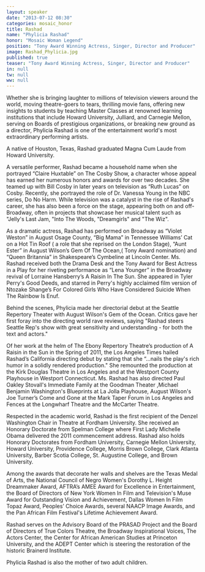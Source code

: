 ```yaml
---
layout: speaker
date: "2013-07-12 08:30"
categories: mosaic_honor
title: Rashad
name: "Phylicia Rashad"
honor: "Mosaic Woman Legend"
position: "Tony Award Winning Actress, Singer, Director and Producer"
image: Rashad_Phylicia.jpg
published: true
teaser: "Tony Award Winning Actress, Singer, Director and Producer"
in: null
tw: null
ww: null
---
```


Whether she is bringing laughter to millions of television viewers around the world, moving theatre-goers to tears, thrilling movie fans, offering new insights to students by teaching Master Classes at renowned learning institutions that include Howard University, Julliard, and Carnegie Mellon, serving on Boards of prestigious organizations, or breaking new ground as a director, Phylicia Rashad is one of the entertainment world's most extraordinary performing artists.

A native of Houston, Texas, Rashad graduated Magna Cum Laude from Howard University.

A versatile performer, Rashad became a household name when she portrayed “Claire Huxtable” on The Cosby Show, a character whose appeal has earned her numerous honors and awards for over two decades. She teamed up with Bill Cosby in later years on television as “Ruth Lucas” on Cosby.  Recently, she portrayed the role of Dr. Vanessa Young in the NBC series, Do No Harm.
While television was a catalyst  in the rise of Rashad's career, she has also been a force on the stage, appearing both on and  off-Broadway, often in projects  that showcase her musical talent such as  "Jelly's Last Jam, "Into The Woods, "Dreamgirls" and "The Wiz". 

As a dramatic actress, Rashad has performed on Broadway  as “Violet Weston” in August Osage County,  “Big Mama” in Tennessee Williams’ Cat on a Hot Tin Roof ( a role that she reprised on the London Stage), “Aunt Ester” in August Wilson’s Gem Of The Ocean,( Tony Award nomination) and “Queen Britannia” in Shakespeare’s Cymbeline at Lincoln Center.  Ms. Rashad received both the Drama Desk and the  Tony Award for Best Actress in a Play  for her riveting performance as “Lena Younger” in the Broadway revival of Lorraine Hansberry’s  A Raisin In The Sun.  She appeared in Tyler Perry's  Good Deeds, and starred in Perry's highly acclaimed film version of Ntozake Shange’s For Colored Girls Who Have Considered Suicide When The Rainbow Is Enuf.

Behind the scenes, Phylicia made her directorial debut at the Seattle Repertory Theater with August Wilson's Gem of the Ocean. Critics gave her first foray into the directing world rave reviews, saying "Rashad steers Seattle Rep's show with great sensitivity and understanding - for both the text and actors."

Of her work at the helm of The Ebony Repertory Theatre’s production of A Raisin in the Sun in the Spring of 2011, the Los Angeles Times hailed Rashad’s California directing debut by stating that she “…nails the play's rich humor in a solidly rendered production." She remounted the production at the Kirk Douglas Theatre in Los Angeles and at the Westport County Playhouse in Westport Connecticut.  Ms. Rashad has also directed Paul Oakley Stovall's Immediate Family at the Goodman Theater ,Michael Benjamin Washington's Blueprints at La Jolla Playhouse, August Wilson's Joe Turner’s Come and Gone at the Mark Taper Forum in Los Angeles and Fences at the Longwharf Theatre and the  McCarter Theatre.

Respected in the academic world, Rashad is the first recipient of the Denzel Washington Chair in Theatre at Fordham University. She received an Honorary Doctorate from Spelman College where First Lady Michelle Obama delivered the 2011 commencement address. Rashad also holds Honorary Doctorates from Fordham University, Carnegie Mellon University, Howard University, Providence College, Morris Brown College, Clark Atlanta University, Barber Scotia College, St. Augustine College, and Brown University.

Among the awards that decorate her walls and shelves are the Texas Medal of Arts, the National Council of Negro Women's Dorothy L. Height Dreammaker Award, AFTRA’s AMEE Award for Excellence in Entertainment, the Board of Directors of New York Women In Film and Television's Muse Award for Outstanding Vision and Achievement, Dallas Women In Film Topaz Award, Peoples’ Choice Awards, several NAACP Image Awards, and the Pan African Film Festival's Lifetime Achievement Award. 

Rashad   serves on the Advisory Board of the PRASAD Project and the Board of Directors of True Colors Theatre, the Broadway Inspirational Voices, The Actors Center, the Center for African American Studies at Princeton University, and the ADEPT Center which is steering the restoration of the historic Brainerd Institute.

Phylicia Rashad is also the mother of two adult children.   


